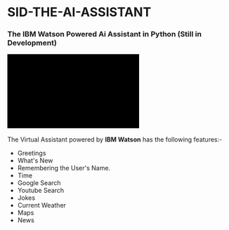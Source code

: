 # SID-THE-AI-ASSISTANT
### The IBM Watson Powered Ai Assistant in Python (Still in Development)

![](https://github.com/siddh30/SID-THE-AI-ASSISTANT/blob/main/Gifs_and_Video/ezgif-7-661bf3d6756f.gif)

The Virtual Assistant powered by **IBM Watson** has the following features:-
* Greetings
* What's New
* Remembering the User's Name.
* Time
* Google Search
* Youtube Search
* Jokes
* Current Weather
* Maps
* News


